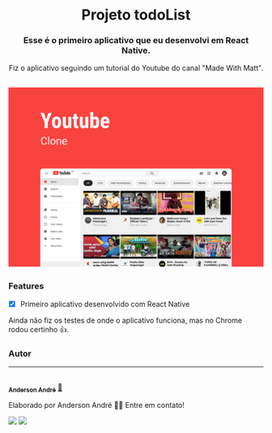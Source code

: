 <h1 align="center">
  Projeto todoList
</h1>

<h3 align="center">
   Esse é o primeiro aplicativo que eu desenvolvi em React Native.
</h3>

<p align="center">
  Fiz o aplicativo seguindo um tutorial do Youtube do canal "Made With Matt".
</p>

<h2 align="center">
  <img alt="Demo do todoList" title="#todoList" src="https://github.com/Anderson-Andre-P/cloneYoutube/blob/main/img/YoutubeClone.png">
</h2>

### Features

- [x] Primeiro aplicativo desenvolvido com React Native

<p>
  Ainda não fiz os testes de onde o aplicativo funciona, mas no Chrome rodou certinho 👍.
</p>


### Autor
---

<a href="https://www.linkedin.com/in/anderson-andre-pereira/">
 <img style="border-radius: 50%;" src="https://media-exp1.licdn.com/dms/image/C4D03AQFNJAFWZ2h5nA/profile-displayphoto-shrink_800_800/0/1606771778737?e=1629936000&v=beta&t=mh0jVEGG_fvkE16VwussiwgJdlbK9IkSGPIXMSPKstI" width="100px;" alt=""/>
 <br />
 <sub><b>Anderson André</b></sub></a> <a href="https://www.linkedin.com/in/anderson-andre-pereira/" title="LinkedIn">🚀</a>


Elaborado por Anderson André 👋🏽 Entre em contato!

 <div> 
  <a href = "mailto:andreandersoncaue.e@gmail.com"><img src="https://img.shields.io/badge/-Gmail-%23333?style=for-the-badge&logo=gmail&logoColor=white" target="_blank"></a>
  <a href="https://www.linkedin.com/in/anderson-andre-pereira/" target="_blank"><img src="https://img.shields.io/badge/-LinkedIn-%230077B5?style=for-the-badge&logo=linkedin&logoColor=white" target="_blank"></a> 
</div>
